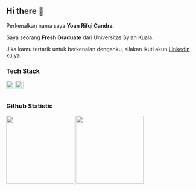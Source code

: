 ## Hi there 👋

Perkenalkan nama saya **Yoan Rifqi Candra**.<br>

Saya seorang **Fresh Graduate** dari Universitas Syiah Kuala.<br>

Jika kamu tertarik untuk berkenalan denganku, silakan ikuti akun [Linkedin](www.linkedin.com/in/yoanrifqicandra) ku ya.

### Tech Stack
  <a href="#"><img align="left" alt="Python" title="Python" width="21px" src="https://drive.google.com/file/d/14T_giy8DyPo9jrru89Hd0Yq3Kj4Dlg1W/view?usp=sharing" /></a>
  <a href="https://dev.mysql.com/"><img align="left" alt="SQL" title="SQL" width="21px" src="https://www.flaticon.com/free-icon/sql-server_2772128?term=sql&page=1&position=1&origin=tag&related_id=2772128" /></a>
  <br>
  <br>
  
### Github Statistic
<p align="left">
<a href="[https://github.com/Azuredeer](https://github.com/Azuredeer)">
  <img height="180em" src="https://github-readme-stats-eight-theta.vercel.app/api?username=Azuredeer&show_icons=true&theme=algolia&include_all_commits=true&count_private=true"/>
  <img height="180em" src="https://github-readme-stats-eight-theta.vercel.app/api/top-langs/?username=Azuredeer&layout=compact&layout=compact&theme=algolia"/>
</a>
</p>



